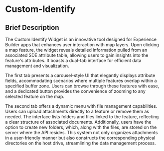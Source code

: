 # Custom-Identify

## Brief Description
The Custom Identify Widget is an innovative tool designed for Experience Builder apps that enhances user interaction with map layers. Upon clicking a map feature, the widget reveals detailed information pulled from an associated SDE attribute table, allowing users to gain insights into the feature's attributes. It boasts a dual-tab interface for efficient data management and visualization.

The first tab presents a carousel-style UI that elegantly displays attribute fields, accommodating scenarios where multiple features overlap within a specified buffer zone. Users can browse through these features with ease, and a dedicated button provides the convenience of zooming to any selected feature on the map.

The second tab offers a dynamic menu with file management capabilities. Users can upload attachments directly to a feature or remove them as needed. The interface lists folders and files linked to the feature, reflecting a clear structure of associated documents. Additionally, users have the option to create new folders, which, along with the files, are stored on the server where the API resides. This system not only organizes attachments in a user-friendly manner but also constructs the corresponding physical directories on the host drive, streamlining the data management process.
